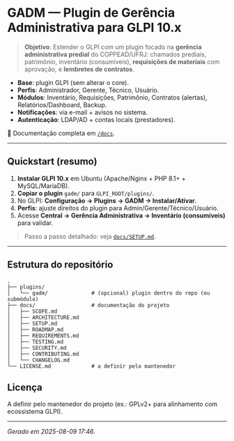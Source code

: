 # GADM — Plugin de Gerência Administrativa para GLPI 10.x

> **Objetivo**: Estender o GLPI com um plugin focado na **gerência administrativa predial** do COPPEAD/UFRJ: chamados prediais, patrimônio, inventário (consumíveis), **requisições de materiais** com aprovação, e **lembretes de contratos**.

- **Base**: plugin GLPI (sem alterar o core).
- **Perfis**: Administrador, Gerente, Técnico, Usuário.
- **Módulos**: Inventário, Requisições, Patrimônio, Contratos (alertas), Relatórios/Dashboard, Backup.
- **Notificações**: via e-mail + avisos no sistema.
- **Autenticação**: LDAP/AD + contas locais (prestadores).

📄 Documentação completa em [`/docs`](./docs).

---

## Quickstart (resumo)
1. **Instalar GLPI 10.x** em Ubuntu (Apache/Nginx + PHP 8.1+ + MySQL/MariaDB).
2. **Copiar o plugin** `gadm/` para `GLPI_ROOT/plugins/`.
3. No GLPI: **Configuração → Plugins → GADM → Instalar/Ativar**.
4. **Perfis**: ajuste direitos do plugin para Admin/Gerente/Técnico/Usuário.
5. Acesse **Central → Gerência Administrativa → Inventário (consumíveis)** para validar.

> Passo a passo detalhado: veja [`docs/SETUP.md`](./docs/SETUP.md).

---

## Estrutura do repositório
```
.
├── plugins/
│   └── gadm/              # (opcional) plugin dentro do repo (ou submódulo)
├── docs/                  # documentação do projeto
│   ├── SCOPE.md
│   ├── ARCHITECTURE.md
│   ├── SETUP.md
│   ├── ROADMAP.md
│   ├── REQUIREMENTS.md
│   ├── TESTING.md
│   ├── SECURITY.md
│   ├── CONTRIBUTING.md
│   └── CHANGELOG.md
└── LICENSE.md             # a definir pelo mantenedor
```

## Licença
A definir pelo mantenedor do projeto (ex.: GPLv2+ para alinhamento com ecossistema GLPI).

---

*Gerado em 2025-08-09 17:46.*
